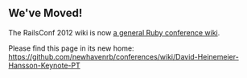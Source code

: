 We've Moved!
------------

The RailsConf 2012 wiki is now [a general Ruby conference wiki](https://github.com/newhavenrb/conferences/wiki).

Please find this page in its new home:  https://github.com/newhavenrb/conferences/wiki/David-Heinemeier-Hansson-Keynote-PT
